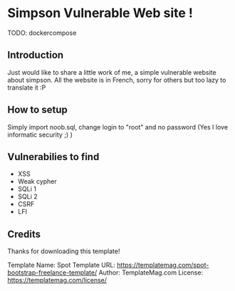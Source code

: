 # Simpson Vulnerable Web site !

TODO: dockercompose

## Introduction

Just would like to share a little work of me, a simple vulnerable website about simpson.
All the website is in French, sorry for others but too lazy to translate it :P

## How to setup

Simply import noob.sql, change login to "root" and no password (Yes I love informatic security ;) )


## Vulnerabilies to find

* XSS
* Weak cypher
* SQLi 1
* SQLi 2
* CSRF
* LFI


## Credits
Thanks for downloading this template!

Template Name: Spot
Template URL: https://templatemag.com/spot-bootstrap-freelance-template/
Author: TemplateMag.com
License: https://templatemag.com/license/